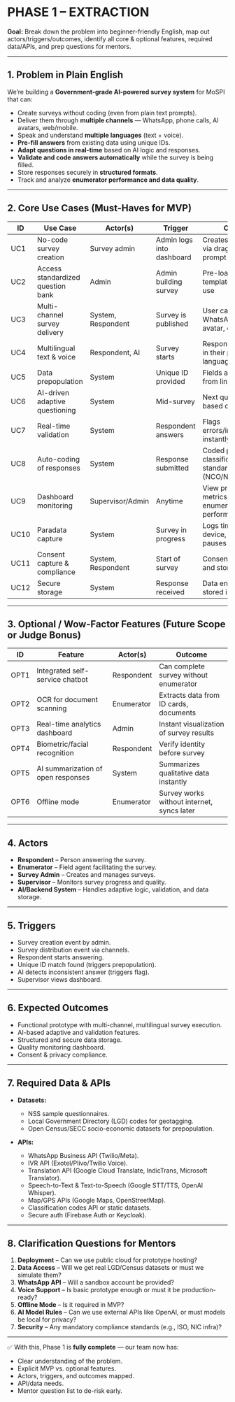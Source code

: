 # **PHASE 1 – EXTRACTION**

**Goal:** Break down the problem into beginner-friendly English, map out actors/triggers/outcomes, identify all core & optional features, required data/APIs, and prep questions for mentors.

---

## **1. Problem in Plain English**

We’re building a **Government-grade AI-powered survey system** for MoSPI that can:

- Create surveys without coding (even from plain text prompts).
- Deliver them through **multiple channels** — WhatsApp, phone calls, AI avatars, web/mobile.
- Speak and understand **multiple languages** (text + voice).
- **Pre-fill answers** from existing data using unique IDs.
- **Adapt questions in real-time** based on AI logic and responses.
- **Validate and code answers automatically** while the survey is being filled.
- Store responses securely in **structured formats**.
- Track and analyze **enumerator performance and data quality**.

---

## **2. Core Use Cases (Must-Haves for MVP)**

| ID   | Use Case                          | Actor(s)           | Trigger                   | Outcome                                                    |
| ---- | --------------------------------- | ------------------ | ------------------------- | ---------------------------------------------------------- |
| UC1  | No-code survey creation           | Survey admin       | Admin logs into dashboard | Creates a new survey via drag-and-drop or prompt input     |
| UC2  | Access standardized question bank | Admin              | Admin building survey     | Pre-loaded question templates ready for use                |
| UC3  | Multi-channel survey delivery     | System, Respondent | Survey is published       | User can respond via WhatsApp, IVR, avatar, or web         |
| UC4  | Multilingual text & voice         | Respondent, AI     | Survey starts             | Respondent interacts in their preferred language           |
| UC5  | Data prepopulation                | System             | Unique ID provided        | Fields auto-filled from linked datasets                    |
| UC6  | AI-driven adaptive questioning    | System             | Mid-survey                | Next question adjusts based on responses                   |
| UC7  | Real-time validation              | System             | Respondent answers        | Flags errors/inconsistencies instantly                     |
| UC8  | Auto-coding of responses          | System             | Response submitted        | Coded per classification standards (NCO/NIC/ISIC)          |
| UC9  | Dashboard monitoring              | Supervisor/Admin   | Anytime                   | View progress, quality metrics, and enumerator performance |
| UC10 | Paradata capture                  | System             | Survey in progress        | Logs time, GPS, device, mode, and pauses                   |
| UC11 | Consent capture & compliance      | System, Respondent | Start of survey           | Consent recorded and stored securely                       |
| UC12 | Secure storage                    | System             | Response received         | Data encrypted and stored in SQL/NoSQL                     |

---

## **3. Optional / Wow-Factor Features (Future Scope or Judge Bonus)**

|ID|Feature|Actor(s)|Outcome|
|---|---|---|---|
|OPT1|Integrated self-service chatbot|Respondent|Can complete survey without enumerator|
|OPT2|OCR for document scanning|Enumerator|Extracts data from ID cards, documents|
|OPT3|Real-time analytics dashboard|Admin|Instant visualization of survey results|
|OPT4|Biometric/facial recognition|Respondent|Verify identity before survey|
|OPT5|AI summarization of open responses|System|Summarizes qualitative data instantly|
|OPT6|Offline mode|Enumerator|Survey works without internet, syncs later|

---

## **4. Actors**

- **Respondent** – Person answering the survey.
- **Enumerator** – Field agent facilitating the survey.
- **Survey Admin** – Creates and manages surveys.
- **Supervisor** – Monitors survey progress and quality.
- **AI/Backend System** – Handles adaptive logic, validation, and data storage.

---

## **5. Triggers**

- Survey creation event by admin.
- Survey distribution event via channels.
- Respondent starts answering.
- Unique ID match found (triggers prepopulation).
- AI detects inconsistent answer (triggers flag).
- Supervisor views dashboard.

---

## **6. Expected Outcomes**

- Functional prototype with multi-channel, multilingual survey execution.
- AI-based adaptive and validation features.
- Structured and secure data storage.
- Quality monitoring dashboard.
- Consent & privacy compliance.

---

## **7. Required Data & APIs**

- **Datasets:**
    
    - NSS sample questionnaires.
    - Local Government Directory (LGD) codes for geotagging.
    - Open Census/SECC socio-economic datasets for prepopulation.

- **APIs:**
    
    - WhatsApp Business API (Twilio/Meta).
    - IVR API (Exotel/Plivo/Twilio Voice).
    - Translation API (Google Cloud Translate, IndicTrans, Microsoft Translator).
    - Speech-to-Text & Text-to-Speech (Google STT/TTS, OpenAI Whisper).
    - Map/GPS APIs (Google Maps, OpenStreetMap).
    - Classification codes API or static datasets.
    - Secure auth (Firebase Auth or Keycloak).


---

## **8. Clarification Questions for Mentors**

1. **Deployment** – Can we use public cloud for prototype hosting?
2. **Data Access** – Will we get real LGD/Census datasets or must we simulate them?
3. **WhatsApp API** – Will a sandbox account be provided?
4. **Voice Support** – Is basic prototype enough or must it be production-ready?
5. **Offline Mode** – Is it required in MVP?
6. **AI Model Rules** – Can we use external APIs like OpenAI, or must models be local for privacy?
7. **Security** – Any mandatory compliance standards (e.g., ISO, NIC infra)?

---

✅ With this, Phase 1 is **fully complete** — our team now has:

- Clear understanding of the problem.
- Explicit MVP vs. optional features.
- Actors, triggers, and outcomes mapped.
- API/data needs.
- Mentor question list to de-risk early.
